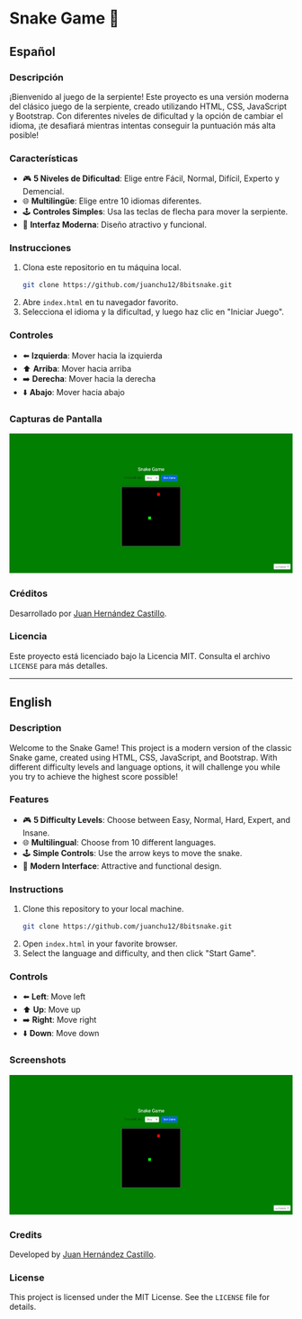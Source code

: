 # Snake Game 🐍

## Español

### Descripción

¡Bienvenido al juego de la serpiente! Este proyecto es una versión moderna del clásico juego de la serpiente, creado utilizando HTML, CSS, JavaScript y Bootstrap. Con diferentes niveles de dificultad y la opción de cambiar el idioma, ¡te desafiará mientras intentas conseguir la puntuación más alta posible!

### Características

- 🎮 **5 Niveles de Dificultad**: Elige entre Fácil, Normal, Difícil, Experto y Demencial.
- 🌐 **Multilingüe**: Elige entre 10 idiomas diferentes.
- 🕹 **Controles Simples**: Usa las teclas de flecha para mover la serpiente.
- 🌟 **Interfaz Moderna**: Diseño atractivo y funcional.

### Instrucciones

1. Clona este repositorio en tu máquina local.
    ```sh
    git clone https://github.com/juanchu12/8bitsnake.git
    ```
2. Abre `index.html` en tu navegador favorito.
3. Selecciona el idioma y la dificultad, y luego haz clic en "Iniciar Juego".

### Controles

- ⬅️ **Izquierda**: Mover hacia la izquierda
- ⬆️ **Arriba**: Mover hacia arriba
- ➡️ **Derecha**: Mover hacia la derecha
- ⬇️ **Abajo**: Mover hacia abajo

### Capturas de Pantalla

![Snake Game](screenshots/8bitsnake.png)

### Créditos

Desarrollado por [Juan Hernández Castillo](https://github.com/juanchu12).

### Licencia

Este proyecto está licenciado bajo la Licencia MIT. Consulta el archivo `LICENSE` para más detalles.

---

## English

### Description

Welcome to the Snake Game! This project is a modern version of the classic Snake game, created using HTML, CSS, JavaScript, and Bootstrap. With different difficulty levels and language options, it will challenge you while you try to achieve the highest score possible!

### Features

- 🎮 **5 Difficulty Levels**: Choose between Easy, Normal, Hard, Expert, and Insane.
- 🌐 **Multilingual**: Choose from 10 different languages.
- 🕹 **Simple Controls**: Use the arrow keys to move the snake.
- 🌟 **Modern Interface**: Attractive and functional design.

### Instructions

1. Clone this repository to your local machine.
    ```sh
    git clone https://github.com/juanchu12/8bitsnake.git
    ```
2. Open `index.html` in your favorite browser.
3. Select the language and difficulty, and then click "Start Game".

### Controls

- ⬅️ **Left**: Move left
- ⬆️ **Up**: Move up
- ➡️ **Right**: Move right
- ⬇️ **Down**: Move down

### Screenshots

![Snake Game](screenshots/8bitsnake.png)

### Credits

Developed by [Juan Hernández Castillo](https://github.com/juanchu12).

### License

This project is licensed under the MIT License. See the `LICENSE` file for details.
